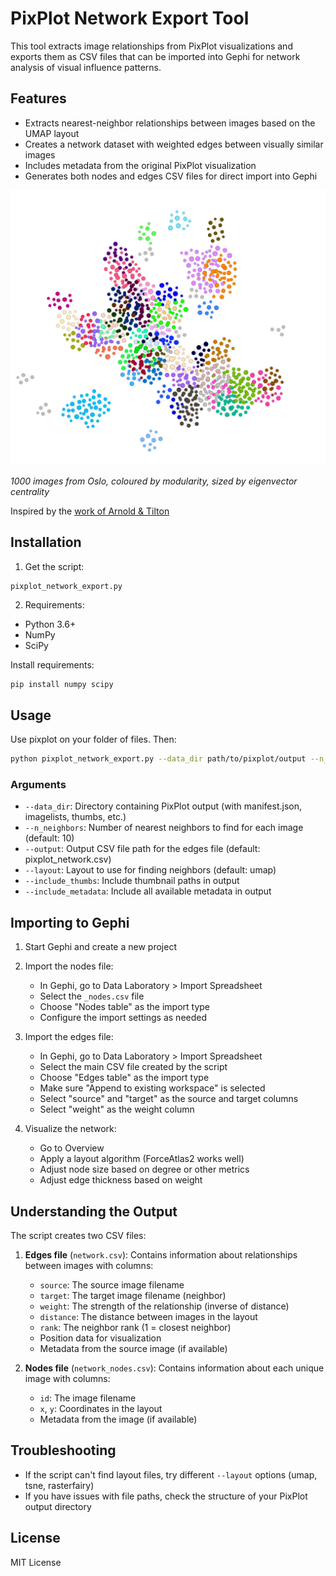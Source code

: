 # PixPlot Network Export Tool

This tool extracts image relationships from PixPlot visualizations and exports them as CSV files that can be imported into Gephi for network analysis of visual influence patterns.

## Features

- Extracts nearest-neighbor relationships between images based on the UMAP layout
- Creates a network dataset with weighted edges between visually similar images
- Includes metadata from the original PixPlot visualization
- Generates both nodes and edges CSV files for direct import into Gephi

![](oslomini.png)

_1000 images from Oslo, coloured by modularity, sized by eigenvector centrality_

Inspired by the [work of Arnold & Tilton](https://distantviewing.org/)

## Installation

1. Get the script:
```
pixplot_network_export.py
```

2. Requirements:
- Python 3.6+
- NumPy
- SciPy

Install requirements:
```bash
pip install numpy scipy
```

## Usage

Use pixplot on your folder of files. Then:

```bash
python pixplot_network_export.py --data_dir path/to/pixplot/output --n_neighbors 10 --output network.csv --include_thumbs --include_metadata
```

### Arguments

- `--data_dir`: Directory containing PixPlot output (with manifest.json, imagelists, thumbs, etc.)
- `--n_neighbors`: Number of nearest neighbors to find for each image (default: 10)
- `--output`: Output CSV file path for the edges file (default: pixplot_network.csv)
- `--layout`: Layout to use for finding neighbors (default: umap)
- `--include_thumbs`: Include thumbnail paths in output
- `--include_metadata`: Include all available metadata in output

## Importing to Gephi

1. Start Gephi and create a new project
2. Import the nodes file:
   - In Gephi, go to Data Laboratory > Import Spreadsheet
   - Select the `_nodes.csv` file
   - Choose "Nodes table" as the import type
   - Configure the import settings as needed

3. Import the edges file:
   - In Gephi, go to Data Laboratory > Import Spreadsheet
   - Select the main CSV file created by the script
   - Choose "Edges table" as the import type
   - Make sure "Append to existing workspace" is selected
   - Select "source" and "target" as the source and target columns
   - Select "weight" as the weight column

4. Visualize the network:
   - Go to Overview
   - Apply a layout algorithm (ForceAtlas2 works well)
   - Adjust node size based on degree or other metrics
   - Adjust edge thickness based on weight

## Understanding the Output

The script creates two CSV files:

1. **Edges file** (`network.csv`): Contains information about relationships between images with columns:
   - `source`: The source image filename
   - `target`: The target image filename (neighbor)
   - `weight`: The strength of the relationship (inverse of distance)
   - `distance`: The distance between images in the layout
   - `rank`: The neighbor rank (1 = closest neighbor)
   - Position data for visualization
   - Metadata from the source image (if available)

2. **Nodes file** (`network_nodes.csv`): Contains information about each unique image with columns:
   - `id`: The image filename
   - `x`, `y`: Coordinates in the layout
   - Metadata from the image (if available)

## Troubleshooting

- If the script can't find layout files, try different `--layout` options (umap, tsne, rasterfairy)
- If you have issues with file paths, check the structure of your PixPlot output directory

## License

MIT License
